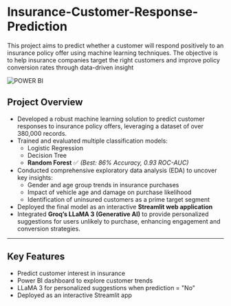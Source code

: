 # Insurance-Customer-Response-Prediction
This project aims to predict whether a customer will respond positively to an insurance policy offer using machine learning techniques. The objective is to help insurance companies target the right customers and improve policy conversion rates through data-driven insight

![POWER BI](https://github.com/user-attachments/assets/62173432-e9bb-41a7-95ec-9bb5e21dc247)


##  Project Overview

- Developed a robust machine learning solution to predict customer responses to insurance policy offers, leveraging a dataset of over 380,000 records.
- Trained and evaluated multiple classification models:
  - Logistic Regression  
  - Decision Tree  
  - **Random Forest** ✅ *(Best: 86% Accuracy, 0.93 ROC-AUC)*
- Conducted comprehensive exploratory data analysis (EDA) to uncover key insights:
  - Gender and age group trends in insurance purchases
  - Impact of vehicle age and damage on purchase likelihood
  - Identification of uninsured customers as a prime target segment
- Deployed the final model as an interactive **Streamlit web application**
- Integrated **Groq’s LLaMA 3 (Generative AI)** to provide personalized suggestions for users unlikely to purchase, enhancing engagement and conversion strategies.

---

##  Key Features

-  Predict customer interest in insurance
-  Power BI dashboard to explore customer trends
-  LLaMA 3 for personalized suggestions when prediction = "No"
-  Deployed as an interactive Streamlit app


